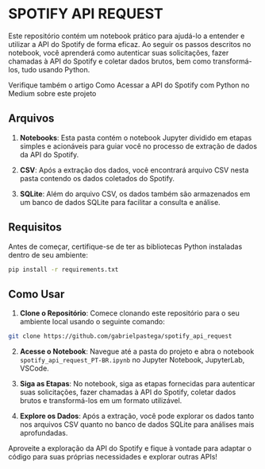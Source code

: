 # SPOTIFY API REQUEST

Este repositório contém um notebook prático para ajudá-lo a entender e utilizar a API do Spotify de forma eficaz. Ao seguir os passos descritos no notebook, você aprenderá como autenticar suas solicitações, fazer chamadas à API do Spotify e coletar dados brutos, bem como transformá-los, tudo usando Python.

Verifique também o artigo Como Acessar a API do Spotify com Python no Medium sobre este projeto

## Arquivos

1. **Notebooks**: Esta pasta contém o notebook Jupyter dividido em etapas simples e acionáveis para guiar você no processo de extração de dados da API do Spotify.

2. **CSV**: Após a extração dos dados, você encontrará arquivo CSV nesta pasta contendo os dados coletados do Spotify.

3. **SQLite**: Além do arquivo CSV, os dados também são armazenados em um banco de dados SQLite para facilitar a consulta e análise.

## Requisitos

Antes de começar, certifique-se de ter as bibliotecas Python instaladas dentro de seu ambiente:

```bash
pip install -r requirements.txt
```


## Como Usar

1. **Clone o Repositório**: Comece clonando este repositório para o seu ambiente local usando o seguinte comando:

```bash
git clone https://github.com/gabrielpastega/spotify_api_request
```

2. **Acesse o Notebook**: Navegue até a pasta do projeto e abra o notebook `spotify_api_request_PT-BR.ipynb` no Jupyter Notebook, JupyterLab, VSCode.

3. **Siga as Etapas**: No notebook, siga as etapas fornecidas para autenticar suas solicitações, fazer chamadas à API do Spotify, coletar dados brutos e transformá-los em um formato utilizável.

4. **Explore os Dados**: Após a extração, você pode explorar os dados tanto nos arquivos CSV quanto no banco de dados SQLite para análises mais aprofundadas.

Aproveite a exploração da API do Spotify e fique à vontade para adaptar o código para suas próprias necessidades e explorar outras APIs!
